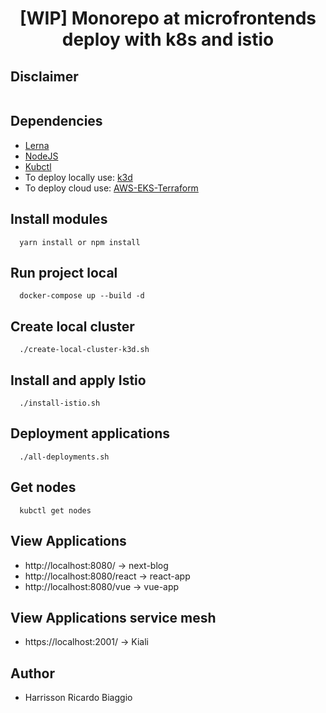 <h1 align="center">[WIP] Monorepo at microfrontends deploy with k8s and istio</h1>

## Disclaimer
```

```


## Dependencies
- [Lerna](https://lerna.js.org/)
- [NodeJS](https://nodejs.org/en/)
- [Kubctl](https://kubernetes.io/docs/tasks/tools/)
- To deploy locally use: [k3d](https://k3d.io/)
- To deploy cloud use: [AWS-EKS-Terraform](https://github.com/hawkz94/eks-terraform-k8s)

## Install modules
```
  yarn install or npm install
```

## Run project local
```
  docker-compose up --build -d
```

## Create local cluster
```
  ./create-local-cluster-k3d.sh
```

## Install and apply Istio
```
  ./install-istio.sh
```

## Deployment applications
```
  ./all-deployments.sh
```

## Get nodes
```
  kubctl get nodes
```

## View Applications
  - http://localhost:8080/ -> next-blog
  - http://localhost:8080/react -> react-app
  - http://localhost:8080/vue -> vue-app

## View Applications service mesh
  - https://localhost:2001/ -> Kiali

## Author
- Harrisson Ricardo Biaggio
